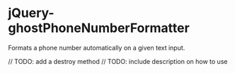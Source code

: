# jQuery-ghostPhoneNumberFormatter
Formats a phone number automatically on a given text input.

// TODO: add a destroy method
// TODO: include description on how to use
